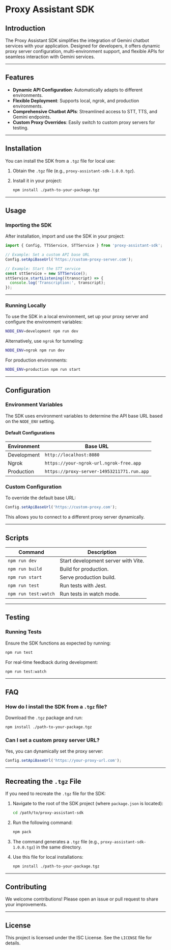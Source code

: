 # Proxy Assistant SDK

## Introduction

The Proxy Assistant SDK simplifies the integration of Gemini chatbot services with your application. Designed for developers, it offers dynamic proxy server configuration, multi-environment support, and flexible APIs for seamless interaction with Gemini services.

---

## Features

- **Dynamic API Configuration**: Automatically adapts to different environments.
- **Flexible Deployment**: Supports local, ngrok, and production environments.
- **Comprehensive Chatbot APIs**: Streamlined access to STT, TTS, and Gemini endpoints.
- **Custom Proxy Overrides**: Easily switch to custom proxy servers for testing.

---

## Installation

You can install the SDK from a `.tgz` file for local use:

1. Obtain the `.tgz` file (e.g., `proxy-assistant-sdk-1.0.0.tgz`).
2. Install it in your project:

   ```bash
   npm install ./path-to-your-package.tgz
   ```

---

## Usage

### Importing the SDK

After installation, import and use the SDK in your project:

```javascript
import { Config, TTSService, STTService } from 'proxy-assistant-sdk';

// Example: Set a custom API base URL
Config.setApiBaseUrl('https://custom-proxy-server.com');

// Example: Start the STT service
const sttService = new STTService();
sttService.startListening((transcript) => {
  console.log('Transcription:', transcript);
});
```

---

### Running Locally

To use the SDK in a local environment, set up your proxy server and configure the environment variables:

```bash
NODE_ENV=development npm run dev
```

Alternatively, use `ngrok` for tunneling:

```bash
NODE_ENV=ngrok npm run dev
```

For production environments:

```bash
NODE_ENV=production npm run start
```

---

## Configuration

### Environment Variables

The SDK uses environment variables to determine the API base URL based on the `NODE_ENV` setting.

#### Default Configurations

| Environment  | Base URL                                      |
|--------------|-----------------------------------------------|
| Development  | `http://localhost:8080`                      |
| Ngrok        | `https://your-ngrok-url.ngrok-free.app`       |
| Production   | `https://proxy-server-14953211771.run.app`   |

### Custom Configuration

To override the default base URL:

```javascript
Config.setApiBaseUrl('https://custom-proxy.com');
```

This allows you to connect to a different proxy server dynamically.

---

## Scripts

| Command           | Description                            |
|-------------------|----------------------------------------|
| `npm run dev`     | Start development server with Vite.   |
| `npm run build`   | Build for production.                 |
| `npm run start`   | Serve production build.               |
| `npm run test`    | Run tests with Jest.                  |
| `npm run test:watch` | Run tests in watch mode.            |

---

## Testing

### Running Tests

Ensure the SDK functions as expected by running:

```bash
npm run test
```

For real-time feedback during development:

```bash
npm run test:watch
```

---

## FAQ

### How do I install the SDK from a `.tgz` file?

Download the `.tgz` package and run:

```bash
npm install ./path-to-your-package.tgz
```

### Can I set a custom proxy server URL?

Yes, you can dynamically set the proxy server:

```javascript
Config.setApiBaseUrl('https://your-proxy-url.com');
```

---

## Recreating the `.tgz` File

If you need to recreate the `.tgz` file for the SDK:

1. Navigate to the root of the SDK project (where `package.json` is located):
   ```bash
   cd /path/to/proxy-assistant-sdk
   ```

2. Run the following command:
   ```bash
   npm pack
   ```

3. The command generates a `.tgz` file (e.g., `proxy-assistant-sdk-1.0.0.tgz`) in the same directory.

4. Use this file for local installations:
   ```bash
   npm install ./path-to-your-package.tgz
   ```

---

## Contributing

We welcome contributions! Please open an issue or pull request to share your improvements.

---

## License

This project is licensed under the ISC License. See the `LICENSE` file for details.

